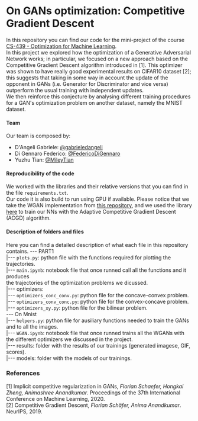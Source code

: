 # On GANs optimization: Competitive Gradient Descent  
In this repository you can find our code for the mini-project of the course [CS-439 - Optimization for Machine Learning](https://edu.epfl.ch/coursebook/en/optimization-for-machine-learning-CS-439).  
In this project we explored how the optimization of a Generative Adversarial Network works; in particular, we focused on a new approach based on the Competitive Gradient Descent algorithm introduced in [1]. This optimizer was shown to have really good experimental results on CIFAR10 dataset [2]; this suggests that taking in some way in account the update of the opponent in GANs (i.e. Generator for Discriminator and vice versa) outperform the usual training with independent updates.  
We then reinforce this conjecture by analysing different training procedures for a GAN's optimization problem on another dataset, namely the MNIST dataset.

#### Team  
Our team is composed by:  
* D'Angeli Gabriele: [@gabrieledangeli](https://github.com/gabrieledangeli)    
* Di Gennaro Federico: [@FedericoDiGennaro](https://github.com/FedericoDiGennaro)    
* Yuzhu Tian: [@MileyTian](https://github.com/MileyTian)   

#### Reproducibility of the code
We worked with the libraries and their relative versions that you can find in the file `requirements.txt`.   
Our code it is also build to run using GPU if available. Please notice that we take the WGAN implementation from [this repository](), and we used the library [here](https://github.com/devzhk/Implicit-Competitive-Regularization) to train our NNs with the Adaptive Competitive Gradient Descent (ACGD) algorithm.

#### Description of folders and files  
Here you can find a detailed description of what each file in this repository contains. 
--- PART1  
        |--- `plots.py`: python file with the functions required for plotting the trajectories.   
        |--- `main.ipynb`: notebook file that once runned call all the functions and it produces   
                           the trajectories of the optimization problems we dicussed.  
        |---  optimizers:  
                    |--- `optimizers_conc_conv.py`: python file for the concave-convex problem.   
                    |--- `optimizers_conv_conc.py`: python file for the convex-concave problem.  
                    |--- `optimizers_xy.py`: python file for the bilinear problem.  
--- On Mnist  
        |--- `helpers.py`: python file for ausiliary functions needed to train the GANs and to
                           all the images.  
        |--- `WGAN.ipynb`: notebook file that once runned trains all the WGANs with the different
                           optimizers we discussed in the project.  
        |--- results: folder with the results of our trainings (generated imagese, GIF, scores).  
        |--- models: folder with the models of our trainings.   

### References  
[1] Implicit competitive regularization in GANs, *Florian Schaefer, Hongkai Zheng, Animashree Anandkumar*. Proceedings of the 37th International Conference on Machine Learning, 2020.  
[2] Competitive Gradient Descent, *Florian Schäfer, Anima Anandkumar*. NeurIPS, 2019.
